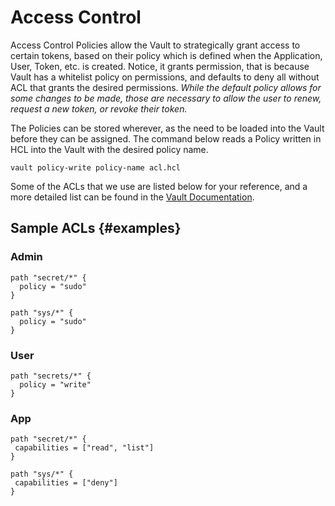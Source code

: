 # Access Control

Access Control Policies allow the Vault to strategically grant access to certain tokens, based on their policy which is defined when the Application, User, Token, etc. is created. Notice, it grants permission, that is because Vault has a whitelist policy on permissions, and defaults to deny all without ACL that grants the desired permissions. *While the default policy allows for some changes to be made, those are necessary to allow the user to renew, request a new token, or revoke their token.*

The Policies can be stored wherever, as the need to be loaded into the Vault before they can be assigned. The command below reads a Policy written in HCL into the Vault with the desired policy name.

`vault policy-write policy-name acl.hcl`

Some of the ACLs that we use are listed below for your reference, and a more detailed list can be found in the [Vault Documentation](https://www.vaultproject.io/docs/concepts/policies.html).

## Sample ACLs {#examples}
### Admin
```
path "secret/*" {
  policy = "sudo"
}

path "sys/*" {
  policy = "sudo"
}
```

### User
```
path "secrets/*" {
  policy = "write"
}
```

### App
```
path "secret/*" {
 capabilities = ["read", "list"]
}

path "sys/*" {
 capabilities = ["deny"]
}
```